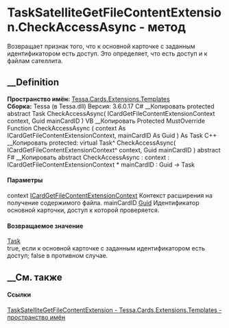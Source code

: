 # TaskSatelliteGetFileContentExtension.CheckAccessAsync - метод
Возвращает признак того, что к основной карточке с заданным идентификатором
есть доступ. Это определяет, что есть доступ и к файлам сателлита.
## __Definition
 **Пространство имён:**
[Tessa.Cards.Extensions.Templates](N_Tessa_Cards_Extensions_Templates.htm)  
 **Сборка:** Tessa (в Tessa.dll) Версия: 3.6.0.17
C# __Копировать
     protected abstract Task CheckAccessAsync(
    	ICardGetFileContentExtensionContext context,
    	Guid mainCardID
    )
VB __Копировать
     Protected MustOverride Function CheckAccessAsync ( 
    	context As ICardGetFileContentExtensionContext,
    	mainCardID As Guid
    ) As Task
C++ __Копировать
     protected:
    virtual Task^ CheckAccessAsync(
    	ICardGetFileContentExtensionContext^ context, 
    	Guid mainCardID
    ) abstract
F# __Копировать
     abstract CheckAccessAsync : 
            context : ICardGetFileContentExtensionContext * 
            mainCardID : Guid -> Task 
#### Параметры
context
[ICardGetFileContentExtensionContext](T_Tessa_Cards_Extensions_ICardGetFileContentExtensionContext.htm)
    Контекст расширения на получение содержимого файла.
mainCardID [Guid](https://learn.microsoft.com/dotnet/api/system.guid)
    Идентификатор основной карточки, доступ к которой проверяется.
#### Возвращаемое значение
[Task](https://learn.microsoft.com/dotnet/api/system.threading.tasks.task)  
true, если к основной карточке с заданным идентификатором есть доступ; false в
противном случае.
## __См. также
#### Ссылки
[TaskSatelliteGetFileContentExtension -
](T_Tessa_Cards_Extensions_Templates_TaskSatelliteGetFileContentExtension.htm)
[Tessa.Cards.Extensions.Templates - пространство
имён](N_Tessa_Cards_Extensions_Templates.htm)
